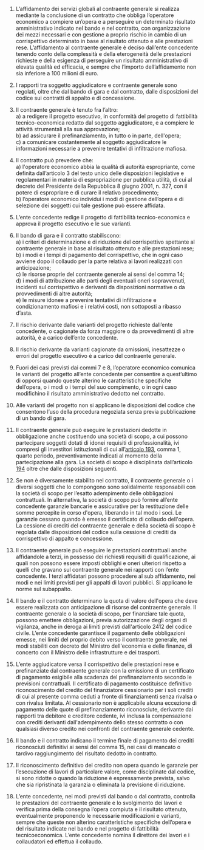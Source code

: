 1. L’affidamento dei servizi globali al contraente generale si realizza mediante la conclusione di un contratto che obbliga l’operatore economico a compiere un’opera e a perseguire un determinato risultato amministrativo indicato nel bando e nel contratto, con organizzazione dei mezzi necessari e con gestione a proprio rischio in cambio di un corrispettivo determinato in base al risultato ottenuto e alle prestazioni rese. L’affidamento al contraente generale è deciso dall’ente concedente tenendo conto della complessità e della eterogeneità delle prestazioni richieste e della esigenza di perseguire un risultato amministrativo di elevata qualità ed efficacia, e sempre che l’importo dell’affidamento non sia inferiore a 100 milioni di euro.

2. I rapporti tra soggetto aggiudicatore e contraente generale sono regolati, oltre che dal bando di gara e dal contratto, dalle disposizioni del codice sui contratti di appalto e di concessione.

3. Il contraente generale è tenuto fra l’altro: <br>a) a redigere il progetto esecutivo, in conformità del progetto di fattibilità tecnico-economica redatto dal soggetto aggiudicatore, e a compiere le attività strumentali alla sua approvazione; <br>b) ad assicurare il prefinanziamento, in tutto o in parte, dell'opera; <br>c) a comunicare costantemente al soggetto aggiudicatore le informazioni necessarie a prevenire tentativi di infiltrazione mafiosa.

4. Il contratto può prevedere che: <br>a) l'operatore economico abbia la qualità di autorità espropriante, come definita dall’articolo 3 del testo unico delle disposizioni legislative e regolamentari in materia di espropriazione per pubblica utilità, di cui al decreto del Presidente della Repubblica 8 giugno 2001, n. 327, con il potere di espropriare e di curare il relativo procedimento; <br>b) l’operatore economico individui i modi di gestione dell’opera e di selezione dei soggetti cui tale gestione può essere affidata.

5. L’ente concedente redige il progetto di fattibilità tecnico-economica e approva il progetto esecutivo e le sue varianti. 
6. Il bando di gara e il contratto stabiliscono: <br>a) i criteri di determinazione e di riduzione del corrispettivo spettante al contraente generale in base al risultato ottenuto e alle prestazioni rese; <br>b) i modi e i tempi di pagamento del corrispettivo, che in ogni caso avviene dopo il collaudo per la parte relativa ai lavori realizzati con anticipazione; <br>c) le risorse proprie del contraente generale ai sensi del comma 14; <br>d) i modi di attribuzione alle parti degli eventuali oneri sopravvenuti, incidenti sul corrispettivo e derivanti da disposizioni normative o da provvedimenti di altre autorità; <br>e) le misure idonee a prevenire tentativi di infiltrazione e condizionamento mafiosi e i relativi costi, non sottoposti a ribasso d’asta.

7. Il rischio derivante dalle varianti del progetto richieste dall’ente concedente, o cagionate da forza maggiore o da provvedimenti di altre autorità, è a carico dell’ente concedente. 

8. Il rischio derivante da varianti cagionate da omissioni, inesattezze o errori del progetto esecutivo è a carico del contraente generale. 

9. Fuori dei casi previsti dai commi 7 e 8, l’operatore economico comunica le varianti del progetto all’ente concedente per consentire a quest’ultimo di opporsi quando queste alterino le caratteristiche specifiche dell’opera, o i modi o i tempi del suo compimento, o in ogni caso modifichino il risultato amministrativo dedotto nel contratto.

10. Alle varianti del progetto non si applicano le disposizioni del codice che consentono l’uso della procedura negoziata senza previa pubblicazione di un bando di gara. 

11. Il contraente generale può eseguire le prestazioni dedotte in obbligazione anche costituendo una società di scopo, a cui possono partecipare soggetti dotati di idonei requisiti di professionalità, ivi compresi gli investitori istituzionali di cui all’[articolo 193](/articolo-193/2), comma 1, quarto periodo, preventivamente indicati al momento della partecipazione alla gara. La società di scopo è disciplinata dall’articolo [194](/articolo-194/1) oltre che dalle disposizioni seguenti. 

12. Se non è diversamente stabilito nel contratto, il contraente generale o i diversi soggetti che lo compongono sono solidalmente responsabili con la società di scopo per l’esatto adempimento delle obbligazioni contrattuali. In alternativa, la società di scopo può fornire all’ente concedente garanzie bancarie e assicurative per la restituzione delle somme percepite in corso d'opera, liberando in tal modo i soci. Le garanzie cessano quando è emesso il certificato di collaudo dell'opera. La cessione di crediti del contraente generale e della società di scopo è regolata dalle disposizioni del codice sulla cessione di crediti da corrispettivo di appalto e concessione.

13. Il contraente generale può eseguire le prestazioni contrattuali anche affidandole a terzi, in possesso dei richiesti requisiti di qualificazione, ai quali non possono essere imposti obblighi e oneri ulteriori rispetto a quelli che gravano sul contraente generale nei rapporti con l’ente concedente. I terzi affidatari possono procedere al sub affidamento, nei modi e nei limiti previsti per gli appalti di lavori pubblici. Si applicano le norme sul subappalto. 

14. Il bando e il contratto determinano la quota di valore dell'opera che deve essere realizzata con anticipazione di risorse del contraente generale. Il contraente generale o la società di scopo, per finanziare tale quota, possono emettere obbligazioni, previa autorizzazione degli organi di vigilanza, anche in deroga ai limiti previsti dall'articolo 2412 del codice civile. L’ente concedente garantisce il pagamento delle obbligazioni emesse, nei limiti del proprio debito verso il contraente generale, nei modi stabiliti con decreto del Ministro dell'economia e delle finanze, di concerto con il Ministro delle infrastrutture e dei trasporti. 

15. L’ente aggiudicatore versa il corrispettivo delle prestazioni rese e prefinanziate dal contraente generale con la emissione di un certificato di pagamento esigibile alla scadenza del prefinanziamento secondo le previsioni contrattuali. Il certificato di pagamento costituisce definitivo riconoscimento del credito del finanziatore cessionario per i soli crediti di cui al presente comma ceduti a fronte di finanziamenti senza rivalsa o con rivalsa limitata. Al cessionario non è applicabile alcuna eccezione di pagamento delle quote di prefinanziamento riconosciute, derivante dai rapporti tra debitore e creditore cedente, ivi inclusa la compensazione con crediti derivanti dall'adempimento dello stesso contratto o con qualsiasi diverso credito nei confronti del contraente generale cedente. 

16. Il bando e il contratto indicano il termine finale di pagamento dei crediti riconosciuti definitivi ai sensi del comma 15, nei casi di mancato o tardivo raggiungimento del risultato dedotto in contratto. 

17. Il riconoscimento definitivo del credito non opera quando le garanzie per l’esecuzione di lavori di particolare valore, come disciplinate dal codice, si sono ridotte o quando la riduzione è espressamente prevista, salvo che sia ripristinata la garanzia o eliminata la previsione di riduzione. 

18. L’ente concedente, nei modi previsti dal bando o dal contratto, controlla le prestazioni del contraente generale e lo svolgimento dei lavori e verifica prima della consegna l’opera compiuta e il risultato ottenuto, eventualmente proponendo le necessarie modificazioni e varianti, sempre che queste non alterino caratteristiche specifiche dell’opera e del risultato indicate nel bando e nel progetto di fattibilità tecnicoeconomica. L’ente concedente nomina il direttore dei lavori e i collaudatori ed effettua il collaudo.
